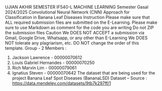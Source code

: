 UJIAN AKHIR SEMESTER IF540-L MACHINE LEARNING
Semester Gasal 2024/2025
Convolutional Neural Network (CNN) Approach for Classification in Banana Leaf Diseases
Instruction
Please make sure that ALL required submission files are submitted on the E-Learning.
Please make sure to use Markdown as comment for the code you are writing
Do not ZIP the submission files
Caution
We DOES NOT ACCEPT a submission via Gmail, Google Drive, Whatsapp, or any other than E-Learning
We DOES NOT tolerate any plagriarism, etc.
DO NOT change the order of this template.
Group - 2
Members :
1. Jackson Lawrence - 00000070612
2. Louis Gabriel Hernandes - 00000070250
3. Rich Marvin Lim - 00000079061
4. Ignatius Steven - 00000070642
The dataset that are being used for the project
Banana Leaf Spot Diseases (BananaLSD) Dataset – Source : https://data.mendeley.com/datasets/9tb7k297ff/1
